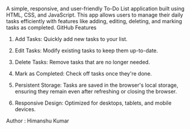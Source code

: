 A simple, responsive, and user-friendly To-Do List application built using HTML, CSS, and JavaScript. This app allows users to manage their daily tasks efficiently with features like adding, editing, deleting, and marking tasks as completed.
GitHub
 Features
1. Add Tasks: Quickly add new tasks to your list.

2. Edit Tasks: Modify existing tasks to keep them up-to-date.

3. Delete Tasks: Remove tasks that are no longer needed.

4. Mark as Completed: Check off tasks once they're done.

5. Persistent Storage: Tasks are saved in the browser's local storage, ensuring they remain even after refreshing or closing the browser.

6. Responsive Design: Optimized for desktops, tablets, and mobile devices.


Author : Himanshu Kumar
